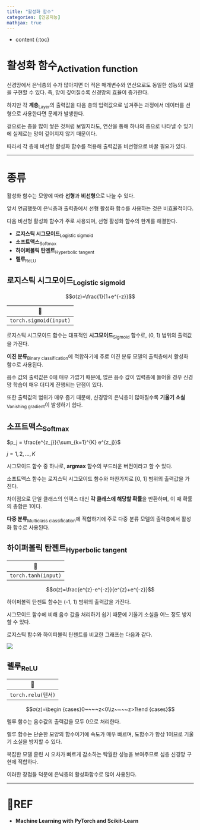 ```yaml
---
title: "활성화 함수"
categories: [인공지능]
mathjax: true
---
```


* content
{:toc}
# 활성화 함수<sub>Activation function</sub>

신경망에서 은닉층의 수가 많아지면 더 적은 매개변수와 연산으로도 동일한 성능의 모델을 구현할 수 있다. 즉, 망이 깊어질수록 신경망의 효율이 증가한다.

하지만 각 **계층**<sub>Layer</sub>의 출력값을 다음 층의 입력값으로 넘겨주는 과정에서 데이터를 선형으로 사용한다면 문제가 발생한다.

겉으로는 층을 많이 쌓은 것처럼 보일지라도, 연산을 통해 하나의 층으로 나타낼 수 있기에 실제로는 망이 깊어지지 않기 때문이다.

따라서 각 층에 비선형 활성화 함수를 적용해 출력값을 비선형으로 바꿀 필요가 있다.

---

# 종류

활성화 함수는 모양에 따라 **선형**과 **비선형**으로 나눌 수 있다.

앞서 언급했듯이 은닉층과 출력층에서 선형 활성화 함수를 사용하는 것은 비효율적이다.

다음 비선형 활성화 함수가 주로 사용되며, 선형 활성화 함수의 한계를 해결한다.

-   **로지스틱 시그모이드**<sub>Logistic sigmoid</sub>
-   **소프트맥스**<sub>Softmax</sub>
-   **하이퍼볼릭 탄젠트**<sub>Hyperbolic tangent</sub>
-   **렐루**<sub>ReLU</sub>

## 로지스틱 시그모이드<sub>Logistic sigmoid</sub>

$$σ(z)=\frac{1}{1+e^{-z}}$$

| 🧶                      |
| ---------------------- |
| `torch.sigmoid(input)` |

로지스틱 시그모이드 함수는 대표적인 **시그모이드**<sub>Sigmoid</sub> 함수로, (0, 1) 범위의 출력값을 가진다.

**이진 분류**<sub>Binary classification</sub>에 적합하기에 주로 이진 분류 모델의 출력층에서 활성화 함수로 사용된다.

음수 값의 출력값은 0에 매우 가깝기 때문에, 많은 음수 값이 입력층에 들어올 경우 신경망 학습이 매우 더디게 진행되는 단점이 있다. 

또한 출력값의 범위가 매우 좁기 때문에, 신경망의 은닉층이 많아질수록 **기울기 소실**<sub>Vanishing gradient</sub>이 발생하기 쉽다.

## 소프트맥스<sub>Softmax</sub>

$p_j = \frac{e^{z_j}}{\sum_{k=1}^{K} e^{z_j}}$

$j = 1,2, \dots ,K$

시그모이드 함수 중 하나로, **argmax** 함수의 부드러운 버전이라고 할 수 있다.

소프트맥스 함수는 로지스틱 시그모이드 함수와 마찬가지로 [0, 1] 범위의 출력값을 가진다.

차이점으로 단일 클래스의 인덱스 대신 **각 클래스에 해당할 확률**을 반환하며, 이 때 확률의 총합은 1이다.

**다중 분류**<sub>Multiclass classification</sub>에 적합하기에 주로 다중 분류 모델의 출력층에서 활성화 함수로 사용된다.

## 하이퍼볼릭 탄젠트<sub>Hyperbolic tangent</sub>

| 🧶                   |
| ------------------- |
| `torch.tanh(input)` |

$$σ(z)=\frac{e^{z}-e^{-z}}{e^{z}+e^{-z}}$$

하이퍼볼릭 탄젠트 함수는 (-1, 1) 범위의 출력값을 가진다.

시그모이드 함수에 비해 음수 값을 처리하기 쉽기 때문에 기울기 소실을 어느 정도 방지할 수 있다.

로지스틱 함수와 하이퍼볼릭 탄젠트를 비교한 그래프는 다음과 같다.

![](https://i.imgur.com/4zEB4RR.png)

## 렐루<sub>ReLU</sub>

| 🧶                        |
| ------------------------ |
| ````torch.relu(텐서)```` |

$$σ(z)=\begin {cases}0~~~~z<0\\z~~~~z>1\end {cases}$$

렐루 함수는 음수값의 출력값을 모두 0으로 처리한다.

렐루 함수는 단순한 모양의 함수이기에 속도가 매우 빠르며, 도함수가 항상 1이므로 기울기 소실을 방지할 수 있다.

복잡한 모델 훈련 시 오차가 빠르게 감소하는 탁월한 성능을 보여주므로 심층 신경망 구현에 적합하다.

이러한 장점들 덕분에 은닉층의 활성화함수로 많이 사용된다.

---

# 📌REF

-   **Machine Learning with PyTorch and Scikit-Learn**

